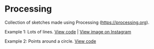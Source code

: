 # Processing
Collection of sketches made using Processing (https://processing.org).

Example 1: Lots of lines. [View code](sketch_180717a.pde) | [View image on Instagram](https://www.instagram.com/p/BlVdK7AFiEZ/)

Example 2: Points around a circle. [View code](sketch_180720a.pde)

